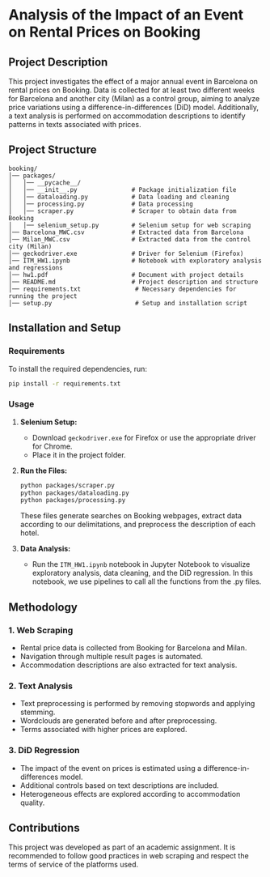 # Analysis of the Impact of an Event on Rental Prices on Booking

## Project Description
This project investigates the effect of a major annual event in Barcelona on rental prices on Booking. Data is collected for at least two different weeks for Barcelona and another city (Milan) as a control group, aiming to analyze price variations using a difference-in-differences (DiD) model. Additionally, a text analysis is performed on accommodation descriptions to identify patterns in texts associated with prices.

## Project Structure
```
booking/
│── packages/
│   │── __pycache__/
│   │── __init__.py               # Package initialization file
│   │── dataloading.py            # Data loading and cleaning
│   │── processing.py             # Data processing
│   │── scraper.py                # Scraper to obtain data from Booking
│   │── selenium_setup.py         # Selenium setup for web scraping
│── Barcelona_MWC.csv             # Extracted data from Barcelona
│── Milan_MWC.csv                 # Extracted data from the control city (Milan)
│── geckodriver.exe               # Driver for Selenium (Firefox)
│── ITM_HW1.ipynb                 # Notebook with exploratory analysis and regressions
│── hw1.pdf                       # Document with project details
│── README.md                     # Project description and structure
│── requirements.txt               # Necessary dependencies for running the project
│── setup.py                       # Setup and installation script
```

## Installation and Setup
### Requirements
To install the required dependencies, run:
```sh
pip install -r requirements.txt
```
### Usage
1. **Selenium Setup:**
   - Download `geckodriver.exe` for Firefox or use the appropriate driver for Chrome.
   - Place it in the project folder.
   
2. **Run the Files:**
   ```sh
   python packages/scraper.py
   python packages/dataloading.py
   python packages/processing.py
   ```
    These files generate searches on Booking webpages, extract data according to our delimitations, and preprocess the description of each hotel.

3. **Data Analysis:**
   - Run the `ITM_HW1.ipynb` notebook in Jupyter Notebook to visualize exploratory analysis, data cleaning, and the DiD regression. In this notebook, we use pipelines to call all the functions from the .py files.

## Methodology
### 1. Web Scraping
- Rental price data is collected from Booking for Barcelona and Milan.
- Navigation through multiple result pages is automated.
- Accommodation descriptions are also extracted for text analysis.

### 2. Text Analysis
- Text preprocessing is performed by removing stopwords and applying stemming.
- Wordclouds are generated before and after preprocessing.
- Terms associated with higher prices are explored.

### 3. DiD Regression
- The impact of the event on prices is estimated using a difference-in-differences model.
- Additional controls based on text descriptions are included.
- Heterogeneous effects are explored according to accommodation quality.

## Contributions
This project was developed as part of an academic assignment. It is recommended to follow good practices in web scraping and respect the terms of service of the platforms used.



